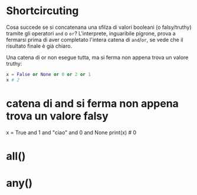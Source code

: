 # Shortcircuting

Cosa succede se si concatenana una sfilza di valori booleani (o falsy/truthy) tramite gli operatori `and` o `or`? L'interprete, inguaribile pigrone, prova a fermarsi prima di aver completato l'intera catena di `and`/`or`, se vede che il risultato finale è già chiaro.


Una catena di or non esegue tutta, ma si ferma non appena trova un valore truthy:

```python
x = False or None or 0 or 2 or 1
x # 2
```



# catena di and si ferma non appena trova un valore falsy

x = True and 1 and "ciao" and 0 and None 
print(x) # 0


# all()
# any()

